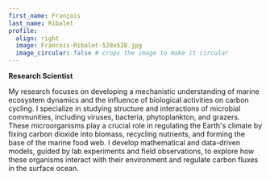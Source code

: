 ```yaml
---
first_name: François
last_name: Ribalet
profile:
  align: right
  image: Francois-Ribalet-528x528.jpg
  image_circular: false # crops the image to make it circular
---
```


**Research Scientist**  

My research focuses on developing a mechanistic understanding of marine ecosystem dynamics and the influence of biological activities on carbon cycling. 
I specialize in studying structure and interactions of microbial communities, including viruses, bacteria, phytoplankton, and grazers. 
These microorganisms play a crucial role in regulating the Earth's climate by fixing carbon dioxide into biomass, recycling nutrients, and forming the base of the marine food web. 
I develop mathematical and data-driven models, guided by lab experiments and field observations, to explore how these organisms interact with their environment  and regulate carbon fluxes in the surface ocean.
